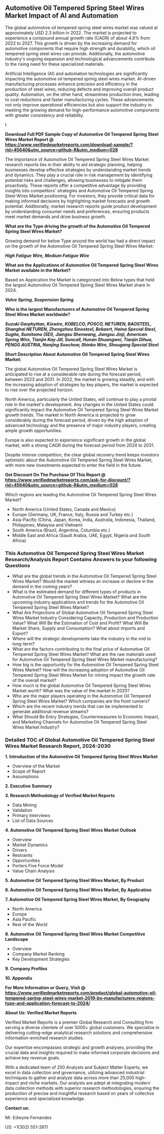 <h2>Automotive Oil Tempered Spring Steel Wires Market Impact of AI and Automation</h2><p>The global automotive oil tempered spring steel wires market was valued at approximately USD 2.3 billion in 2022. The market is projected to experience a compound annual growth rate (CAGR) of about 4.8% from 2022 to 2027. This growth is driven by the increasing demand for automotive components that require high strength and durability, which oil tempered spring steel wires can provide. Additionally, the automotive industry's ongoing expansion and technological advancements contribute to the rising need for these specialized materials.</p><p>Artificial Intelligence (AI) and automation technologies are significantly impacting the automotive oil tempered spring steel wires market. AI-driven manufacturing processes enhance precision and efficiency in the production of steel wires, reducing defects and improving overall product quality. Automation, on the other hand, streamlines production lines, leading to cost reductions and faster manufacturing cycles. These advancements not only improve operational efficiencies but also support the industry in meeting the growing demand for high-performance automotive components with greater consistency and reliability.</p>t</p><p id="" class=""><strong>Download Full PDF Sample Copy of Automotive Oil Tempered Spring Steel Wires Market Report @ <a href="https://www.verifiedmarketreports.com/download-sample/?rid=45640&utm_source=github-R&utm_medium=028" target="_blank">https://www.verifiedmarketreports.com/download-sample/?rid=45640&utm_source=github-R&utm_medium=028</a></strong></p><p>The importance of&nbsp;Automotive Oil Tempered Spring Steel Wires Market research reports lies in their ability to aid strategic planning, helping businesses develop effective strategies by understanding market trends and dynamics. They play a crucial role in risk management by identifying potential risks and challenges, allowing businesses to mitigate them proactively. These reports offer a competitive advantage by providing insights into competitors' strategies and Automotive Oil Tempered Spring Steel Wires Market positioning. For investors, they provide critical data for making informed decisions by highlighting market forecasts and growth potential. Additionally, market research reports guide product development by understanding consumer needs and preferences, ensuring products meet market demands and drive business growth.</p><p><strong>What are the&nbsp;Type driving the growth of the Automotive Oil Tempered Spring Steel Wires Market?</strong></p><p id="" class="">Growing demand for below Type around the world has had a direct impact on the growth of the Automotive Oil Tempered Spring Steel Wires Market:</p><em><strong>High Fatigue Wire, Medium Fatigue Wire</strong></em></p><strong>What are the&nbsp;Applications&nbsp;of Automotive Oil Tempered Spring Steel Wires Market available in the Market?</strong></p><p id="" class="">Based on Application the Market is categorized into Below types that held the largest Automotive Oil Tempered Spring Steel Wires Market share In 2024.</p><em><strong>Valve Spring, Suspension Spring</strong></em></p><strong>Who is the largest Manufacturers of Automotive Oil Tempered Spring Steel Wires Market worldwide?</strong></p><p><em><strong>Suzuki Garphyttan, Kiswire, KOBELCO, POSCO, NETUREN, BAOSTEEL, Shanghai NETUREN, Zhengzhou Sinosteel, Bekaert, Haina Special Steel, Sugita, Sumitomo (SEI), Jiangsu Shenwang, Jiangsu Jinji, American Spring Wire, Tianjin Kay Jill, Suncall, Hunan Shuangwei, Tianjin Dihua, PENGG AUSTRIA, Nanjing Soochow, Shinko Wire, Shougang Special Steel</strong></em></p><p id="" class=""><strong>Short Description About Automotive Oil Tempered Spring Steel Wires Market:</strong></p><p>The global Automotive Oil Tempered Spring Steel Wires Market is anticipated to rise at a considerable rate during the forecast period, between 2023 and 2031. In 2022, the market is growing steadily, and with the increasing adoption of strategies by key players, the market is expected to rise over the projected horizon.</p><p>North America, particularly the United States, will continue to play a pivotal role in the market's development. Any changes in the United States could significantly impact the Automotive Oil Tempered Spring Steel Wires Market growth trends. The market in North America is projected to grow considerably during the forecast period, driven by the high adoption of advanced technology and the presence of major industry players, creating ample growth opportunities.</p><p>Europe is also expected to experience significant growth in the global market, with a strong CAGR during the forecast period from 2024 to 2031.</p><p>Despite intense competition, the clear global recovery trend keeps investors optimistic about the Automotive Oil Tempered Spring Steel Wires Market, with more new investments expected to enter the field in the future.</p><p id="" class=""><strong>Get Discount On The Purchase Of This Report @ <a href="https://www.verifiedmarketreports.com/ask-for-discount/?rid=45640&utm_source=github-R&utm_medium=028" target="_blank">https://www.verifiedmarketreports.com/ask-for-discount/?rid=45640&utm_source=github-R&utm_medium=028</a></strong></p>Which regions are leading the Automotive Oil Tempered Spring Steel Wires Market?</p><ul><li>North America (United States, Canada and Mexico)</li><li>Europe (Germany, UK, France, Italy, Russia and Turkey etc.)</li><li>Asia-Pacific (China, Japan, Korea, India, Australia, Indonesia, Thailand, Philippines, Malaysia and Vietnam)</li><li>South America (Brazil, Argentina, Columbia etc.)</li><li>Middle East and Africa (Saudi Arabia, UAE, Egypt, Nigeria and South Africa)</li></ul><h3 id="" class="">This Automotive Oil Tempered Spring Steel Wires Market Research/Analysis Report Contains Answers to your following Questions</h3><ul><li>What are the global trends in the Automotive Oil Tempered Spring Steel Wires Market? Would the market witness an increase or decline in the demand in the coming years?</li><li>What is the estimated demand for different types of products in Automotive Oil Tempered Spring Steel Wires Market? What are the upcoming industry applications and trends for the Automotive Oil Tempered Spring Steel Wires Market?</li><li>What Are Projections of Global Automotive Oil Tempered Spring Steel Wires Market Industry Considering Capacity, Production and Production Value? What Will Be the Estimation of Cost and Profit? What Will Be Market Share, Supply and Consumption? What about imports and Export?</li><li>Where will the strategic developments take the industry in the mid to long-term?</li><li>What are the factors contributing to the final price of Automotive Oil Tempered Spring Steel Wires Market? What are the raw materials used for Automotive Oil Tempered Spring Steel Wires Market manufacturing?</li><li>How big is the opportunity for the Automotive Oil Tempered Spring Steel Wires Market? How will the increasing adoption of Automotive Oil Tempered Spring Steel Wires Market for mining impact the growth rate of the overall market?</li><li>How much is the global Automotive Oil Tempered Spring Steel Wires Market worth? What was the value of the market In 2020?</li><li>Who are the major players operating in the Automotive Oil Tempered Spring Steel Wires Market? Which companies are the front runners?</li><li>Which are the recent industry trends that can be implemented to generate additional revenue streams?</li><li>What Should Be Entry Strategies, Countermeasures to Economic Impact, and Marketing Channels for Automotive Oil Tempered Spring Steel Wires Market Industry?</li></ul><h3 id="" class="">Detailed TOC of Global Automotive Oil Tempered Spring Steel Wires Market Research Report, 2024-2030</h3><p id="" class=""><strong>1. Introduction of the Automotive Oil Tempered Spring Steel Wires Market</strong></p><ul><li>Overview of the Market</li><li>Scope of Report</li><li>Assumptions</li></ul><p id="" class=""><strong>2. Executive Summary</strong></p><p id="" class=""><strong>3. Research Methodology of Verified Market Reports</strong></p><ul><li>Data Mining</li><li>Validation</li><li>Primary Interviews</li><li>List of Data Sources</li></ul><p id="" class=""><strong>4. Automotive Oil Tempered Spring Steel Wires Market Outlook</strong></p><ul><li>Overview</li><li>Market Dynamics</li><li>Drivers</li><li>Restraints</li><li>Opportunities</li><li>Porters Five Force Model</li><li>Value Chain Analysis</li></ul><p id="" class=""><strong>5. Automotive Oil Tempered Spring Steel Wires Market, By Product</strong></p><p id="" class=""><strong>6. Automotive Oil Tempered Spring Steel Wires Market, By Application</strong></p><p id="" class=""><strong>7. Automotive Oil Tempered Spring Steel Wires Market, By Geography</strong></p><ul><li>North America</li><li>Europe</li><li>Asia Pacific</li><li>Rest of the World</li></ul><p id="" class=""><strong>8. Automotive Oil Tempered Spring Steel Wires Market Competitive Landscape</strong></p><ul><li>Overview</li><li>Company Market Ranking</li><li>Key Development Strategies</li></ul><p id="" class=""><strong>9. Company Profiles</strong></p><p id="" class=""><strong>10. Appendix</strong></p><p id="" class=""><strong>For More Information or Query, Visit @ <a href="https://www.verifiedmarketreports.com/product/global-automotive-oil-tempered-spring-steel-wires-market-2019-by-manufacturers-regions-type-and-application-forecast-to-2024/" target="_blank">https://www.verifiedmarketreports.com/product/global-automotive-oil-tempered-spring-steel-wires-market-2019-by-manufacturers-regions-type-and-application-forecast-to-2024/</a></strong></p><p id="" class=""><strong>About Us: Verified Market Reports</strong></p><p id="" class="">Verified Market Reports is a premier Global Research and Consulting firm serving a diverse clientele of over 5000+ global customers. We specialize in delivering cutting-edge analytical research solutions and comprehensive information-enriched research studies.</p><p id="" class="">Our expertise encompasses strategic and growth analyses, providing the crucial data and insights required to make informed corporate decisions and achieve key revenue goals.</p><p id="" class="">With a dedicated team of 250 Analysts and Subject Matter Experts, we excel in data collection and governance, utilizing advanced industrial techniques to gather and analyze data across more than 25,000 high-impact and niche markets. Our analysts are adept at integrating modern data collection methods with superior research methodologies, ensuring the production of precise and insightful research based on years of collective experience and specialized knowledge.</p><p id="" class=""><strong>Contact us:</strong></p><p id="" class="">Mr. Edwyne Fernandes</p><p id="" class="">US: +1(302) 551-2611</p>